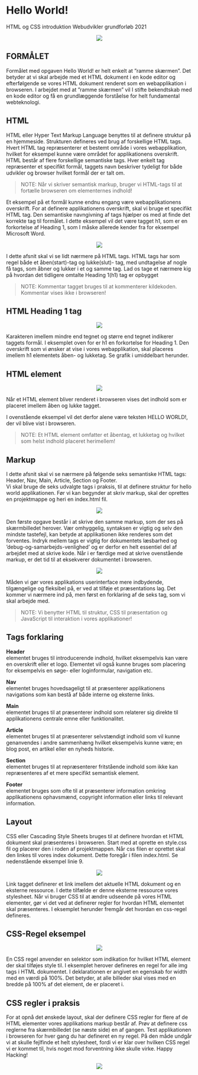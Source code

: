 # Hello World!
HTML og CSS introduktion Webudvikler grundforløb 2021
<p align="center">
  <img src="https://github.com/rts-cmk-opgaver/HelloWorld/blob/main/Media/0_4ty0Adbdg4dsVBo3.png" /><br>
</p>

## FORMÅLET
Formålet med opgaven Hello World! er helt enkelt at ”ramme skærmen”. Det betyder at vi skal arbejde med et HTML dokument i en kode editor og efterfølgende se vores HTML dokument renderet som en webapplikation i browseren. I arbejdet med at ”ramme skærmen” vil I stifte bekendtskab med en kode editor og få en grundlæggende forståelse for helt fundamental webteknologi.

## HTML
HTML eller Hyper Text Markup Language benyttes til at definere struktur på en hjemmeside. Strukturen defineres ved brug af forskellige HTML tags. Hvert HTML tag repræsenterer et bestemt område i vores webapplikation, hvilket for eksempel kunne være området for applikationens overskrift. HTML består af flere forskellige semantiske tags. Hver enkelt tag repræsenter et specifikt formål, taggets navn beskriver tydeligt for både udvikler og browser hvilket formål der er talt om.

> NOTE: Når vi skriver semantisk markup, bruger vi HTML-tags til at fortælle browseren om elementernes indhold!

Et eksempel på et formål kunne endnu engang være webapplikationens overskrift. For at definere applikationens overskrift, skal vi bruge et specifikt HTML tag. Den semantiske navngivning af tags hjælper os med at finde det korrekte tag til formålet. I dette eksempel vil det være tagget h1, som er en forkortelse af Heading 1, som I måske allerede kender fra for eksempel Microsoft Word.  

<p align="center">
  <img src="https://github.com/rts-cmk-opgaver/HelloWorld/blob/main/Media/HTMLTags.jpg" /><br>
</p>

I dette afsnit skal vi se lidt nærmere på HTML tags. HTML tags har som regel både et åben(start)-tag og lukke(slut)- tag, med undtagelse af nogle få tags, som åbner og lukker i et og samme tag. Lad os tage et nærmere kig på hvordan det tidligere omtalte Heading 1(h1) tag er opbygget

> NOTE: <!-- … --> Kommentar tagget bruges til at kommenterer kildekoden. Kommentar vises ikke i browseren!

## HTML Heading 1 tag

<p align="center">
  <img src="https://github.com/rts-cmk-opgaver/HelloWorld/blob/main/Media/Heading.jpg" /><br>
</p>

Karakteren imellem mindre end tegnet og større end tegnet indikerer taggets formål. I eksemplet oven for er h1 en forkortelse for Heading 1. Den overskrift som vi ønsker at vise i vores webapplikation, skal placeres imellem h1 elementets åben- og lukketag. Se grafik i umiddelbart herunder.

## HTML element

<p align="center">
  <img src="https://github.com/rts-cmk-opgaver/HelloWorld/blob/main/Media/HTMLElement.jpg" /><br>
</p>

Når et HTML element bliver renderet i browseren vises det indhold som er placeret imellem åben og lukke tagget.

I ovenstående eksempel vil det derfor alene være teksten HELLO WORLD!, der vil blive vist i browseren.

> NOTE: Et HTML element omfatter et åbentag, et lukketag og hvilket som helst indhold placeret herimellem!

## Markup

I dette afsnit skal vi se nærmere på følgende seks semantiske HTML tags: Header, Nav, Main, Article, Section og Footer.  
Vi skal bruge de seks udvalgte tags i praksis, til at definere struktur for hello world applikationen. Før vi kan begynder at skriv markup, skal der oprettes en projektmappe og heri en index.html fil.

<p align="center">
  <img src="https://github.com/rts-cmk-opgaver/HelloWorld/blob/main/Media/VSCode.jpg" /><br>
</p>

Den første opgave består i at skrive den samme markup, som der
ses på skærmbilledet herover. Vær omhyggelig, syntaksen er vigtig og selv den mindste tastefejl, kan betyde at applikationen ikke
renderes som det forventes. Indryk mellem tags er vigtig for dokumentets læsbarhed og ’debug-og-samarbejds-venlighed’ og er derfor en helt essentiel del af arbejdet med at skrive kode. Når i er færdige med at skrive ovenstående markup, er det tid til at eksekverer dokumentet i browseren.

<p align="center">
  <img src="https://github.com/rts-cmk-opgaver/HelloWorld/blob/main/Media/WhatWeWant.jpg" /><br>
</p>

Måden vi gør vores applikations userinterface mere indbydende, tilgængelige og fleksibel på, er ved at tilføje et præsentations lag. Det kommer vi nærmere ind på, men først en forklaring af de seks tag, som vi skal arbejde med.

> NOTE: Vi benytter HTML til struktur, CSS til præsentation og JavaScript til interaktion i vores applikationer!

## Tags forklaring

**Header**   
elementet bruges til introducerende indhold, hvilket eksempelvis kan være en overskrift eller et logo. Elementet vil også kunne bruges som placering for eksempelvis en søge- eller loginformular, navigation etc.

**Nav**   
elementet bruges hovedsageligt til at præsenterer applikationens navigations som kan bestå af både interne og eksterne links.

**Main**   
elementet bruges til at præsenterer indhold som relaterer sig direkte til applikationens centrale emne eller funktionalitet.

**Article**   
elementet bruges til at præsenterer selvstændigt indhold som vil kunne genanvendes i andre sammenhæng hvilket eksempelvis kunne være; en blog post, en artikel eller en nyheds historie.

**Section**   
elementet bruges til at repræsenterer fritstående indhold som ikke kan repræsenteres af et mere specifikt semantisk element.

**Footer**   
elementet bruges som ofte til at præsenterer information omkring applikationens ophavsmænd, copyright information eller links til relevant information.

## Layout

CSS eller Cascading Style Sheets bruges til at definere hvordan et HTML dokument skal præsenteres i browseren. Start med at oprette en style.css fil og placerer den i roden af projektmappen. Når css filen er oprettet skal den linkes til vores index dokument. Dette foregår i filen index.html. Se nedenstående eksempel linie 9.

<p align="center">
  <img src="https://github.com/rts-cmk-opgaver/HelloWorld/blob/main/Media/Index.jpg" /><br>
</p>

Link tagget definerer et link imellem det aktuelle HTML dokument og en eksterne ressource. I dette tilfælde er denne eksterne ressource vores stylesheet. Når vi bruger CSS til at ændre udseende på vores HTML elementer, gør vi det ved at definerer regler for hvordan HTML elementet skal præsenteres. I eksemplet herunder fremgår det hvordan en css-regel defineres.

## CSS-Regel eksempel

<p align="center">
  <img src="https://github.com/rts-cmk-opgaver/HelloWorld/blob/main/Media/Css-regel.jpg" /><br>
</p>

En CSS regel anvender en selektor som indikation for hvilket HTML element der skal tilføjes style til. I eksemplet herover defineres en regel for alle img tags i HTML dokumentet. I deklarationen er angivet en egenskab for width med en værdi på 100%. Det betyder, at alle billeder skal vises med en bredde på 100% af det element, de er placeret i.

## CSS regler i praksis

For at opnå det ønskede layout, skal der definere CSS regler for flere af de HTML elementer vores applikations markup består af. Prøv at definere css reglerne fra skærmbilledet (se næste side) en af gangen. Test applikationen i browseren for hver gang du har defineret en ny regel. På den måde undgår vi at skulle fejlfinde et
helt stylesheet, fordi vi er klar over hvilken CSS regel vi er kommet til, hvis noget mod forventning ikke skulle virke. Happy Hacking!

<p align="center">
  <img src="https://github.com/rts-cmk-opgaver/HelloWorld/blob/main/Media/Stylesheet.jpg" /><br>
</p>

